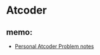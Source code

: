 # Atcoder

## memo:
- <a href="https://docs.google.com/spreadsheets/d/1feMKyNSHJmwbabA7VnkLfQdSN7QPQVawUsfZRd0e9Js/edit?usp=sharing">Personal Atcoder Problem notes</a>

